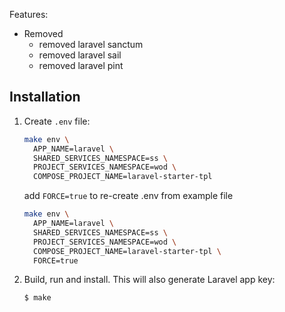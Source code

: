 Features:
- Removed
  - removed laravel sanctum
  - removed laravel sail
  - removed laravel pint

## Installation

1. Create `.env` file:

    ```bash
    make env \
      APP_NAME=laravel \
      SHARED_SERVICES_NAMESPACE=ss \
      PROJECT_SERVICES_NAMESPACE=wod \
      COMPOSE_PROJECT_NAME=laravel-starter-tpl
    ```
   add `FORCE=true` to re-create .env from example file

    ```bash
    make env \
      APP_NAME=laravel \
      SHARED_SERVICES_NAMESPACE=ss \
      PROJECT_SERVICES_NAMESPACE=wod \
      COMPOSE_PROJECT_NAME=laravel-starter-tpl \
      FORCE=true
    ```


2. Build, run and install. This will also generate Laravel app key:

    ```bash
    $ make
    ```
